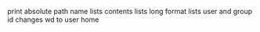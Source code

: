 print absolute path name
lists contents
 lists long format
 lists user and group id
 changes wd to user home
